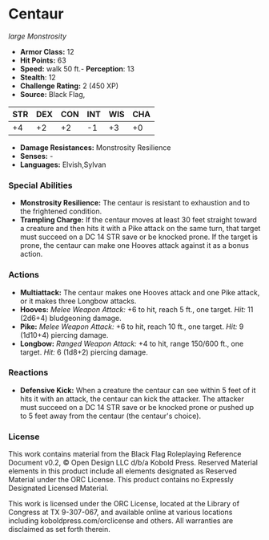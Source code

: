 # Centaur

*large* *Monstrosity*

- **Armor Class:** 12
- **Hit Points:** 63 
- **Speed:** walk 50 ft.- **Perception**: 13
- **Stealth**: 12
- **Challenge Rating:** 2 (450 XP)
- **Source:** Black Flag,

| STR | DEX | CON | INT | WIS | CHA |
| --- | --- | --- | --- | --- | --- |
| +4 | +2 | +2 | -1 | +3 | +0 |

- **Damage Resistances:** Monstrosity Resilience
- **Senses:** -
- **Languages:** Elvish,Sylvan

### Special Abilities

- **Monstrosity Resilience:** The centaur is resistant to exhaustion and to the frightened condition.
- **Trampling Charge:** If the centaur moves at least 30 feet straight toward a creature and then hits it with a Pike attack on the same turn, that target must succeed on a DC 14 STR save or be knocked prone. If the target is prone, the centaur can make one Hooves attack against it as a bonus action.

### Actions

- **Multiattack:** The centaur makes one Hooves attack and one Pike attack, or it makes three Longbow attacks.
- **Hooves:** _Melee Weapon Attack:_ +6 to hit, reach 5 ft., one target. _Hit:_ 11 (2d6+4) bludgeoning damage.
- **Pike:** _Melee Weapon Attack:_ +6 to hit, reach 10 ft., one target. _Hit:_ 9 (1d10+4) piercing damage.
- **Longbow:** _Ranged Weapon Attack:_ +4 to hit, range 150/600 ft., one target. _Hit:_ 6 (1d8+2) piercing damage.

### Reactions

- **Defensive Kick:** When a creature the centaur can see within 5 feet of it hits it with an attack, the centaur can kick the attacker. The attacker must succeed on a DC 14 STR save or be knocked prone or pushed up to 5 feet away from the centaur (the centaur's choice).


### License

This work contains material from the Black Flag Roleplaying Reference Document v0.2, © Open Design LLC d/b/a Kobold Press. Reserved Material elements in this product include all elements designated as Reserved Material under the ORC License. This product contains no Expressly Designated Licensed Material.

This work is licensed under the ORC License, located at the Library of Congress at TX 9-307-067, and available online at various locations including koboldpress.com/orclicense and others. All warranties are disclaimed as set forth therein.
